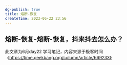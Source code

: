```yaml
---
dg-publish: true
title: 熔断-恢复
createTime: 2023-06-22 23:56  
---
```


## 熔断-恢复-熔断-恢复，抖来抖去怎么办？


此文章为6月day22 学习笔记，内容来源于极客时间《https://time.geekbang.org/column/article/669233》